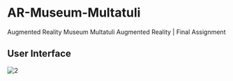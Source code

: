 # AR-Museum-Multatuli

Augmented Reality Museum Multatuli
Augmented Reality | Final Assignment

## User Interface


![2](https://github.com/Sh1rush1i/Android-AR-Museum-Multatuli/assets/100140876/97305154-7dc3-47c6-bd16-327c726124ba)
